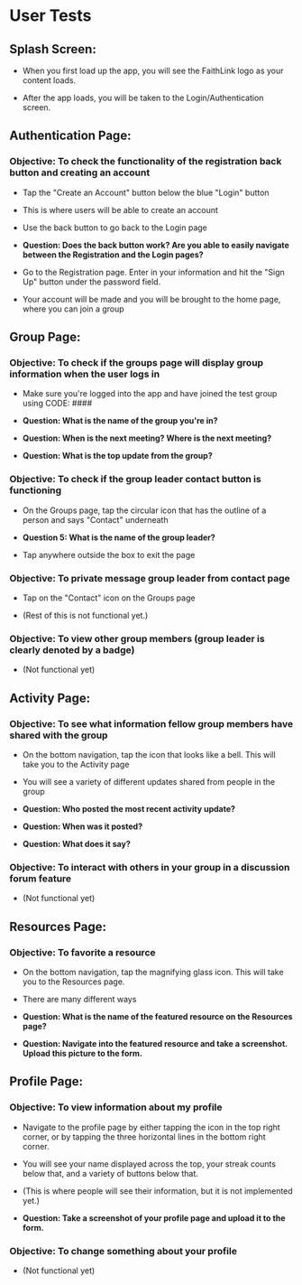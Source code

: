 # User Tests

## Splash Screen:

- When you first load up the app, you will see the FaithLink logo as your content loads.

- After the app loads, you will be taken to the Login/Authentication screen.

## Authentication Page:

### Objective: To check the functionality of the registration back button and creating an account

- Tap the "Create an Account" button below the blue "Login" button

- This is where users will be able to create an account
- Use the back button to go back to the Login page
- **Question: Does the back button work? Are you able to easily navigate between the Registration and the Login pages?**
- Go to the Registration page. Enter in your information and hit the "Sign Up" button under the password field.
- Your account will be made and you will be brought to the home page, where you can join a group

## Group Page:

### Objective: To check if the groups page will display group information when the user logs in

- Make sure you're logged into the app and have joined the test group using CODE: ####

- **Question: What is the name of the group you're in?**
- **Question: When is the next meeting? Where is the next meeting?**
- **Question: What is the top update from the group?**

### Objective: To check if the group leader contact button is functioning

- On the Groups page, tap the circular icon that has the outline of a person and says "Contact" underneath

- **Question 5: What is the name of the group leader?**
- Tap anywhere outside the box to exit the page

### Objective: To private message group leader from contact page

- Tap on the "Contact" icon on the Groups page

- (Rest of this is not functional yet.)

### Objective: To view other group members (group leader is clearly denoted by a badge)

- (Not functional yet)

## Activity Page:

### Objective: To see what information fellow group members have shared with the group

- On the bottom navigation, tap the icon that looks like a bell. This will take you to the Activity page

- You will see a variety of different updates shared from people in the group
- **Question: Who posted the most recent activity update?**
- **Question: When was it posted?**
- **Question: What does it say?**

### Objective: To interact with others in your group in a discussion forum feature

- (Not functional yet)

## Resources Page:

### Objective: To favorite a resource

- On the bottom navigation, tap the magnifying glass icon. This will take you to the Resources page.

- There are many different ways 

- **Question: What is the name of the featured resource on the Resources page?**
- **Question: Navigate into the featured resource and take a screenshot. Upload this picture to the form.**

## Profile Page:

### Objective: To view information about my profile

- Navigate to the profile page by either tapping the icon in the top right corner, or by tapping the three horizontal lines in the bottom right corner.

- You will see your name displayed across the top, your streak counts below that, and a variety of buttons below that.
- (This is where people will see their information, but it is not implemented yet.)
- **Question: Take a screenshot of your profile page and upload it to the form.**

### Objective: To change something about your profile

- (Not functional yet)